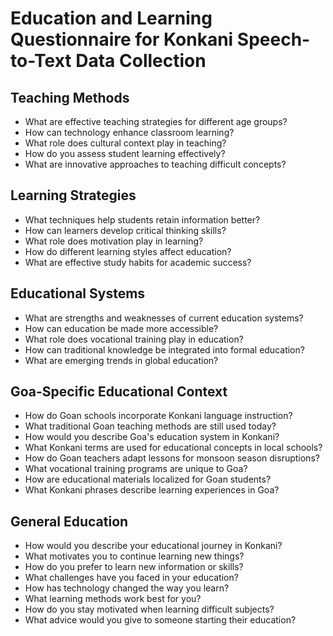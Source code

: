 # Education and Learning Questionnaire for Konkani Speech-to-Text Data Collection

## Teaching Methods

- What are effective teaching strategies for different age groups?
- How can technology enhance classroom learning?
- What role does cultural context play in teaching?
- How do you assess student learning effectively?
- What are innovative approaches to teaching difficult concepts?

## Learning Strategies

- What techniques help students retain information better?
- How can learners develop critical thinking skills?
- What role does motivation play in learning?
- How do different learning styles affect education?
- What are effective study habits for academic success?

## Educational Systems

- What are strengths and weaknesses of current education systems?
- How can education be made more accessible?
- What role does vocational training play in education?
- How can traditional knowledge be integrated into formal education?
- What are emerging trends in global education?

## Goa-Specific Educational Context

- How do Goan schools incorporate Konkani language instruction?
- What traditional Goan teaching methods are still used today?
- How would you describe Goa's education system in Konkani?
- What Konkani terms are used for educational concepts in local schools?
- How do Goan teachers adapt lessons for monsoon season disruptions?
- What vocational training programs are unique to Goa?
- How are educational materials localized for Goan students?
- What Konkani phrases describe learning experiences in Goa?

## General Education

- How would you describe your educational journey in Konkani?
- What motivates you to continue learning new things?
- How do you prefer to learn new information or skills?
- What challenges have you faced in your education?
- How has technology changed the way you learn?
- What learning methods work best for you?
- How do you stay motivated when learning difficult subjects?
- What advice would you give to someone starting their education?
